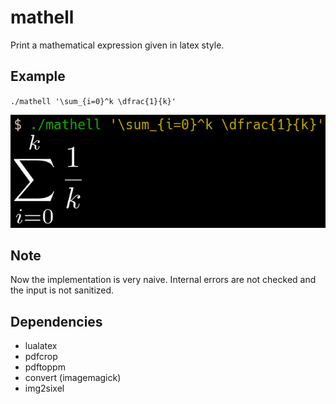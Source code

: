 # mathell
Print a mathematical expression given in latex style.

## Example
`./mathell '\sum_{i=0}^k \dfrac{1}{k}'`

![example](example.png)

## Note
Now the implementation is very naive.
Internal errors are not checked and the input is not sanitized.

## Dependencies
- lualatex
- pdfcrop
- pdftoppm
- convert (imagemagick)
- img2sixel

